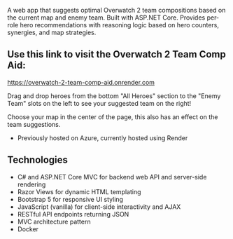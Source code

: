 A web app that suggests optimal Overwatch 2 team compositions based on the current map and enemy team. Built with ASP.NET Core. Provides per-role hero recommendations with reasoning logic based on hero counters, synergies, and map strategies.

## Use this link to visit the Overwatch 2 Team Comp Aid:
https://overwatch-2-team-comp-aid.onrender.com

Drag and drop heroes from the bottom "All Heroes" section to the "Enemy Team" slots on the left to see your suggested team on the right!

Choose your map in the center of the page, this also has an effect on the team suggestions.

- Previously hosted on Azure, currently hosted using Render

## Technologies

- C# and ASP.NET Core MVC for backend web API and server-side rendering
- Razor Views for dynamic HTML templating
- Bootstrap 5 for responsive UI styling
- JavaScript (vanilla) for client-side interactivity and AJAX
- RESTful API endpoints returning JSON
- MVC architecture pattern
- Docker
